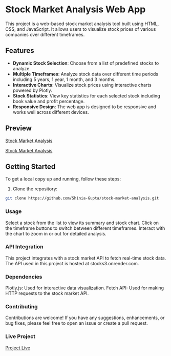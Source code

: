 # Stock Market Analysis Web App

This project is a web-based stock market analysis tool built using HTML, CSS, and JavaScript. It allows users to visualize stock prices of various companies over different timeframes.

## Features

- **Dynamic Stock Selection**: Choose from a list of predefined stocks to analyze.
- **Multiple Timeframes**: Analyze stock data over different time periods including 5 years, 1 year, 1 month, and 3 months.
- **Interactive Charts**: Visualize stock prices using interactive charts powered by Plotly.
- **Stock Statistics**: View key statistics for each selected stock including book value and profit percentage.
- **Responsive Design**: The web app is designed to be responsive and works well across different devices.

## Preview

[Stock Market Analysis]([image](https://github.com/Shinia-Gupta/Stock-Market-Analysis/assets/113818197/6d92b064-6a2f-4c58-977d-c588afc0bd3d)
)

[Stock Market Analysis]([image](https://github.com/Shinia-Gupta/Stock-Market-Analysis/assets/113818197/b935f05d-9fdc-4d41-b598-cfa986280f8e)
)


## Getting Started

To get a local copy up and running, follow these steps:

1. Clone the repository:

```bash
git clone https://github.com/Shinia-Gupta/stock-market-analysis.git
```

### Usage
Select a stock from the list to view its summary and stock chart.
Click on the timeframe buttons to switch between different timeframes.
Interact with the chart to zoom in or out for detailed analysis.

### API Integration
This project integrates with a stock market API to fetch real-time stock data. The API used in this project is hosted at stocks3.onrender.com.

### Dependencies
Plotly.js: Used for interactive data visualization.
Fetch API: Used for making HTTP requests to the stock market API.

### Contributing
Contributions are welcome! If you have any suggestions, enhancements, or bug fixes, please feel free to open an issue or create a pull request.

### Live Project
[Project Live]()
